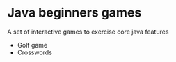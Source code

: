 # Java beginners games
A set of interactive games to exercise core java features

- Golf game
- Crosswords
